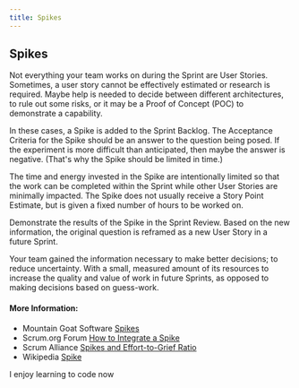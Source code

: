 ```yaml
---
title: Spikes
---
```

## Spikes

Not everything your team works on during the Sprint are User Stories. Sometimes, a user story cannot be effectively estimated or research is required. Maybe help is needed to decide between different architectures, to rule out some risks, or it may be a Proof of Concept (POC) to demonstrate a capability.

In these cases, a Spike is added to the Sprint Backlog. The Acceptance Criteria for the Spike should be an answer to the question being posed. If the experiment is more difficult than anticipated, then maybe the answer is negative. (That's why the Spike should be limited in time.) 

The time and energy invested in the Spike are intentionally limited so that the work can be completed within the Sprint while other User Stories are minimally impacted. The Spike does not usually receive a Story Point Estimate, but is given a fixed number of hours to be worked on.

Demonstrate the results of the Spike in the Sprint Review. Based on the new information, the original question is reframed as a new User Story in a future Sprint.

Your team gained the information necessary to make better decisions; to reduce uncertainty. With a small, measured amount of its resources to increase the quality and value of work in future Sprints, as opposed to making decisions based on guess-work.
<!-- The article goes here, in GitHub-flavored Markdown. Feel free to add YouTube videos, images, and CodePen/JSBin embeds  -->

#### More Information:
<!-- Please add any articles you think might be helpful to read before writing the article -->
- Mountain Goat Software [Spikes](https://www.mountaingoatsoftware.com/blog/spikes)
- Scrum.org Forum [How to Integrate a Spike](https://www.scrum.org/forum/scrum-forum/5512/how-integrate-spike-scrum)
- Scrum Alliance [Spikes and Effort-to-Grief Ratio](https://www.scrumalliance.org/community/articles/2013/march/spikes-and-the-effort-to-grief-ratio)
- Wikipedia [Spike](https://en.wikipedia.org/wiki/Spike_(software_development))

I enjoy learning to code now
